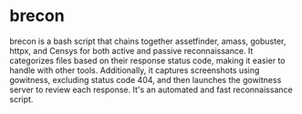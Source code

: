 # brecon
brecon is a bash script that chains together assetfinder, amass, gobuster, httpx, and Censys for both active and passive reconnaissance.
It categorizes files based on their response status code, making it easier to handle with other tools. Additionally, it captures screenshots using gowitness, excluding status code 404, and then launches the gowitness server to review each response. It's an automated and fast reconnaissance script.
